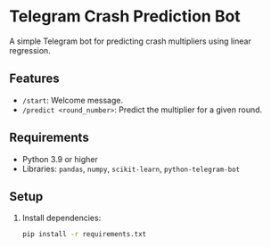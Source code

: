# Telegram Crash Prediction Bot

A simple Telegram bot for predicting crash multipliers using linear regression.

## Features
- `/start`: Welcome message.
- `/predict <round_number>`: Predict the multiplier for a given round.

## Requirements
- Python 3.9 or higher
- Libraries: `pandas`, `numpy`, `scikit-learn`, `python-telegram-bot`

## Setup
1. Install dependencies:
   ```bash
   pip install -r requirements.txt
